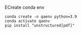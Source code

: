 ECreate conda env
```
conda create -n qaenv python=3.9
conda activate qaenv 
pip install "unstructured[pdf]"
```
